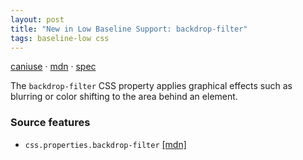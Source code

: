 ```yaml
---
layout: post
title: "New in Low Baseline Support: backdrop-filter"
tags: baseline-low css
---
```


[caniuse](https://caniuse.com/?search=backdrop-filter) · [mdn](https://developer.mozilla.org/en-US/search?q=backdrop-filter) · [spec](https://drafts.fxtf.org/filter-effects-2/#BackdropFilterProperty)

The `backdrop-filter` CSS property applies graphical effects such as blurring or color shifting to the area behind an element.

### Source features

- ``css.properties.backdrop-filter`` [[mdn]](https://developer.mozilla.org/en-US/search?q=css.properties.backdrop-filter)
